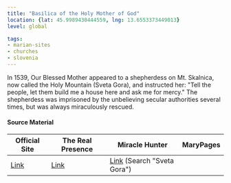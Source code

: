 ```yaml
---
title: "Basilica of the Holy Mother of God"
location: {lat: 45.9989430444559, lng: 13.6553373449013}
level: global

tags:
- marian-sites
- churches
- slovenia
---
```


In 1539, Our Blessed Mother appeared to a shepherdess on Mt. Skalnica, now called the Holy Mountain (Sveta Gora), and instructed her: "Tell the people, let them build me a house here and ask me for mercy." The shepherdess was imprisoned by the unbelieving secular authorities several times, but was always miraculously rescued.

#### Source Material

| Official Site | The Real Presence | Miracle Hunter | MaryPages |
| --- | --- | --- | --- |
| [Link](https://svetagora.si/) | [Link](http://www.therealpresence.org/eucharst/misc/BVM/137_SVETA_GORA_60x96.pdf) | [Link](https://www.miraclehunter.com/marian_apparitions/approved_apparitions/apparitions_1500-1599.html) (Search "Sveta Gora") | |


